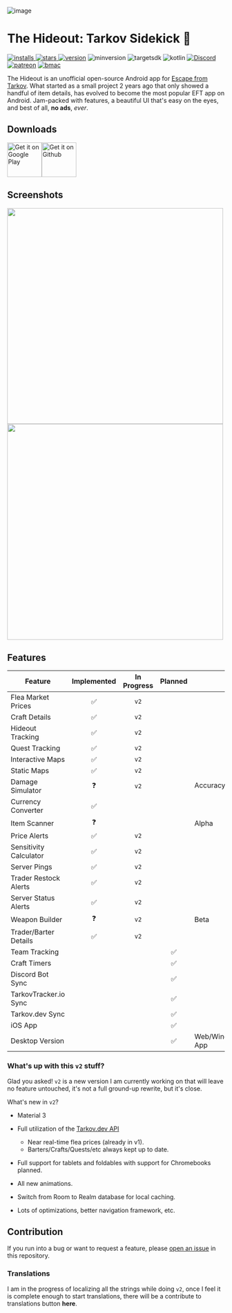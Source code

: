 ![image](https://user-images.githubusercontent.com/5241478/214820698-93b11bd9-6dc7-45e8-a0c8-b2e9957c7c49.png)

# The Hideout: Tarkov Sidekick :wave:

[![installs](https://img.shields.io/endpoint?color=ffd400&label=%20&logo=google-play&logoColor=black&url=https%3A%2F%2Fplay.cuzi.workers.dev%2Fplay%3Fi%3Dcom.austinhodak.thehideout%26l%3DPlay%2520Store%26m%3D%24installs%2520Installs)
![stars](https://img.shields.io/endpoint?color=48ff48&label=%20&logo=google-play&logoColor=black&url=https%3A%2F%2Fplay.cuzi.workers.dev%2Fplay%3Fi%3Dcom.austinhodak.thehideout%26l%3DPlay%2520Store%26m%3D%24rating%2520Stars)
![version](https://img.shields.io/endpoint?color=18FFFF&label=%20&logo=google-play&logoColor=black&url=https%3A%2F%2Fplay.cuzi.workers.dev%2Fplay%3Fi%3Dcom.austinhodak.thehideout%26l%3DPlay%2520Store%26m%3Dv%24version%2520Production)](https://play.google.com/store/apps/details?id=com.austinhodak.thehideout)
![minversion](https://img.shields.io/endpoint?color=00C853&label=%20&logo=android&logoColor=white&url=https%3A%2F%2Fplay.cuzi.workers.dev%2Fplay%3Fi%3Dcom.austinhodak.thehideout%26l%3DPlay%2520Store%26m%3D%2520SDK%2520%24minsdk%2520Min)
![targetsdk](https://img.shields.io/endpoint?color=00C853&label=%20&logo=android&logoColor=white&url=https%3A%2F%2Fplay.cuzi.workers.dev%2Fplay%3Fi%3Dcom.austinhodak.thehideout%26l%3DPlay%2520Store%26m%3D%2520SDK%2520%24targetsdk%2520Target)
![kotlin](https://img.shields.io/static/v1?label=&message=99%%20Kotlin&color=7F52FF&logo=kotlin&logoColor=fff)
[![Discord](https://img.shields.io/discord/798332260268245013?color=5864F2&logo=discord&logoColor=ffffff&label=)](https://discord.gg/4tmf7CxKn9) [![patreon](https://img.shields.io/static/v1?label=&message=Patreon&logo=patreon&color=FF424D&logoColor=white)](https://www.patreon.com/theeeelegend)
[![bmac](https://img.shields.io/static/v1?label=&message=Buy%20Me%20A%20Coffee&logo=buymeacoffee&color=FFDD00&logoColor=black)](https://www.buymeacoffee.com/theeeelegend)

The Hideout is an unofficial open-source Android app for [Escape from Tarkov](https://www.escapefromtarkov.com). What started as a small project 2 years ago that only showed a handful of item details, has evolved to become the most popular EFT app on Android. Jam-packed with features, a beautiful UI that's easy on the eyes, and best of all, **no ads**, *ever*. 

## Downloads
<a href='https://play.google.com/store/apps/details?id=com.austinhodak.thehideout'><img alt='Get it on Google Play' src='https://play.google.com/intl/en_us/badges/static/images/badges/en_badge_web_generic.png' height="80" /></a><a href="https://github.com/austinhodak/TheHideoutAndroid/releases"><img alt="Get it on Github" src="https://i.ibb.co/q0mdc4Z/get-it-on-github.png" height="80" /></a>

## Screenshots
<a><img src="https://user-images.githubusercontent.com/5241478/215082712-f81fc3da-02b2-4e95-80c5-467d744d44c6.png" width="500"/></a>
<a><img src="https://user-images.githubusercontent.com/5241478/215082722-dcf97af6-c615-4f08-bd41-174ce4b05946.png" width="500"/></a>

## Features

| Feature                | Implemented | In Progress | Planned |           |
| ---------------------- | :---------: | :---------: | :-----: | --------- |
| Flea Market Prices     |      ✅      |    `v2`     |         |
| Craft Details          |      ✅      |    `v2`     |         |
| Hideout Tracking       |      ✅      |    `v2`     |         |
| Quest Tracking         |      ✅      |    `v2`     |         |
| Interactive Maps       |      ✅      |    `v2`     |
| Static Maps            |      ✅      |    `v2`     |
| Damage Simulator       |      ❓      |    `v2`     |         | Accuracy❓ |
| Currency Converter     |      ✅      |
| Item Scanner           |      ❓      |             |         | Alpha     |
| Price Alerts           |      ✅      |    `v2`     |
| Sensitivity Calculator |      ✅      |    `v2`     |
| Server Pings           |      ✅      |    `v2`     |
| Trader Restock Alerts  |      ✅      |    `v2`     |
| Server Status Alerts   |      ✅      |    `v2`     |
| Weapon Builder         |      ❓      |    `v2`     |         | Beta      |
| Trader/Barter Details  |      ✅      |    `v2`     |
| Team Tracking          |             |             |    ✅    |
| Craft Timers           |             |             |    ✅    |
| Discord Bot Sync       |             |             |    ✅    |
| TarkovTracker.io Sync  |             |             |    ✅    |
| Tarkov.dev Sync  |             |             |    ✅    |
| iOS App                |             |             |    ✅    |
| Desktop Version  |             |             |    ✅    | Web/Windows App

### What's up with this `v2` stuff?
Glad you asked! `v2` is a new version I am currently working on that will leave no feature untouched, it's not a full ground-up rewrite, but it's close.

What's new in `v2`?
- Material 3
- Full utilization of the [Tarkov.dev API](tarkov.dev)
  - Near real-time flea prices (already in v1).
  - Barters/Crafts/Quests/etc always kept up to date.
- Full support for tablets and foldables with support for Chromebooks planned.
- All new animations.
- Switch from Room to Realm database for local caching.

- Lots of optimizations, better navigation framework, etc.

## Contribution
If you run into a bug or want to request a feature, please [open an issue]() in this repository.

### Translations
I am in the progress of localizing all the strings while doing `v2`, once I feel it is complete enough to start translations, there will be a contribute to translations button **here**.